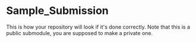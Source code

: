 # Sample_Submission
This is how your repository will look if it's done correctly. Note that this is a public submodule, you are supposed to make a private one.
